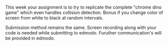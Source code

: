 This week your assignment is to try to replicate the complete "chrome dino game" which even handles collision detection.
Bonus if you change color of screen from white to black at random intervals.

Submission method remains the same. Screen recording along with your code is needed while submitting to edmodo.
Furuther communication's will be provided in edmodo.
